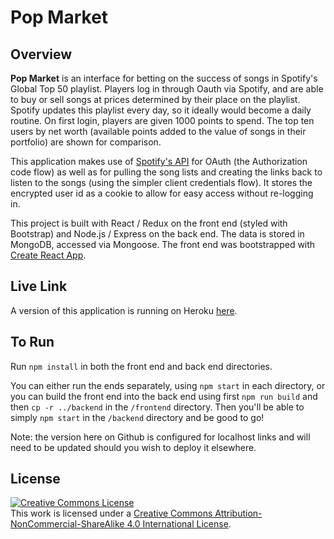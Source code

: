 # Pop Market

## Overview

**Pop Market** is an interface for betting on the success of songs in Spotify's Global Top 50 playlist. Players log in through Oauth via Spotify, and are able to buy or sell songs at prices determined by their place on the playlist. Spotify updates this playlist every day, so it ideally would become a daily routine. On first login, players are given 1000 points to spend. The top ten users by net worth (available points added to the value of songs in their portfolio) are shown for comparison.

This application makes use of [Spotify's API](https://developer.spotify.com/documentation/web-api/) for OAuth (the Authorization code flow) as well as for pulling the song lists and creating the links back to listen to the songs (using the simpler client credentials flow). It stores the encrypted user id as a cookie to allow for easy access without re-logging in.

This project is built with React / Redux on the front end (styled with Bootstrap) and Node.js / Express on the back end. The data is stored in MongoDB, accessed via Mongoose. The front end was bootstrapped with [Create React App](https://github.com/facebook/create-react-app).

## Live Link

A version of this application is running on Heroku [here](https://floating-earth-98213.herokuapp.com/).

## To Run

Run `npm install` in both the front end and back end directories.

You can either run the ends separately, using `npm start` in each directory, or you can build the front end into the back end using first `npm run build` and then `cp -r ../backend` in the `/frontend` directory. Then you'll be able to simply `npm start` in the `/backend` directory and be good to go!

Note: the version here on Github is configured for localhost links and will need to be updated should you wish to deploy it elsewhere.

## License

<a rel="license" href="http://creativecommons.org/licenses/by-nc-sa/4.0/"><img alt="Creative Commons License" style="border-width:0" src="https://i.creativecommons.org/l/by-nc-sa/4.0/88x31.png" /></a><br />This work is licensed under a <a rel="license" href="http://creativecommons.org/licenses/by-nc-sa/4.0/">Creative Commons Attribution-NonCommercial-ShareAlike 4.0 International License</a>.
